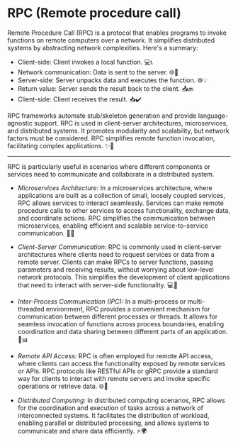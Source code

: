 # RPC (Remote procedure call)

Remote Procedure Call (RPC) is a protocol that enables programs to invoke functions on remote computers over a network. It simplifies distributed systems by abstracting network complexities. Here's a summary:

* Client-side: Client invokes a local function. 💻📞
* Network communication: Data is sent to the server. 🌐📡
* Server-side: Server unpacks data and executes the function. ⚙️💡
* Return value: Server sends the result back to the client. 📤🔙
* Client-side: Client receives the result. 📥✔️

RPC frameworks automate stub/skeleton generation and provide language-agnostic support. RPC is used in client-server architectures, microservices, and distributed systems. It promotes modularity and scalability, but network factors must be considered. RPC simplifies remote function invocation, facilitating complex applications. ✨🚀

---

RPC is particularly useful in scenarios where different components or services need to communicate and collaborate in a distributed system.

* *Microservices Architecture:* In a microservices architecture, where applications are built as a collection of small, loosely coupled services, RPC allows services to interact seamlessly. Services can make remote procedure calls to other services to access functionality, exchange data, and coordinate actions. RPC simplifies the communication between microservices, enabling efficient and scalable service-to-service communication. 🏢🔗

* *Client-Server Communication:* RPC is commonly used in client-server architectures where clients need to request services or data from a remote server. Clients can make RPCs to server functions, passing parameters and receiving results, without worrying about low-level network protocols. This simplifies the development of client applications that need to interact with server-side functionality. 💻📡

* *Inter-Process Communication (IPC):* In a multi-process or multi-threaded environment, RPC provides a convenient mechanism for communication between different processes or threads. It allows for seamless invocation of functions across process boundaries, enabling coordination and data sharing between different parts of an application. 🔄📊

* *Remote API Access:* RPC is often employed for remote API access, where clients can access the functionality exposed by remote services or APIs. RPC protocols like RESTful APIs or gRPC provide a standard way for clients to interact with remote servers and invoke specific operations or retrieve data. 🌐🔌

* *Distributed Computing:* In distributed computing scenarios, RPC allows for the coordination and execution of tasks across a network of interconnected systems. It facilitates the distribution of workload, enabling parallel or distributed processing, and allows systems to communicate and share data efficiently. ⚡️🌍